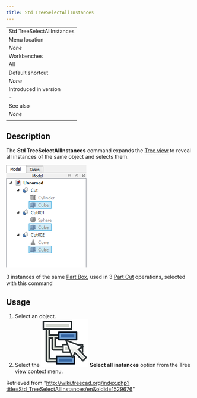 ```yaml
---
title: Std TreeSelectAllInstances
---
```


|                            |
| -------------------------- |
| Std TreeSelectAllInstances |
| Menu location              |
| _None_                     |
| Workbenches                |
| All                        |
| Default shortcut           |
| _None_                     |
| Introduced in version      |
| -                          |
| See also                   |
| _None_                     |
|                            |

## Description

The **Std TreeSelectAllInstances** command expands the [Tree view](/Tree_view "Tree view") to reveal all instances of the same object and selects them.

![](/src/assets/images/Std_TreeSelectAllInstances_Example.png)

3 instances of the same [Part Box](/Part_Box "Part Box"), used in 3 [Part Cut](/Part_Cut "Part Cut") operations, selected with this command

## Usage

1. Select an object.
2. Select the **![](/src/assets/images/Std_TreeSelectAllInstances.svg) Select all instances** option from the Tree view context menu.

Retrieved from "<http://wiki.freecad.org/index.php?title=Std_TreeSelectAllInstances/en&oldid=1529676>"
